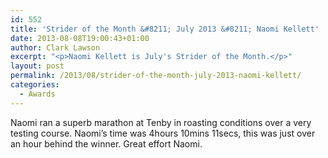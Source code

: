 ```yaml
---
id: 552
title: 'Strider of the Month &#8211; July 2013 &#8211; Naomi Kellett'
date: 2013-08-08T19:00:43+01:00
author: Clark Lawson
excerpt: "<p>Naomi Kellett is July's Strider of the Month.</p>"
layout: post
permalink: /2013/08/strider-of-the-month-july-2013-naomi-kellett/
categories:
  - Awards
---
```

Naomi ran a superb marathon at Tenby in roasting conditions over a very testing course. Naomi&#8217;s time was 4hours 10mins 11secs, this was just over an hour behind the winner. Great effort Naomi.
